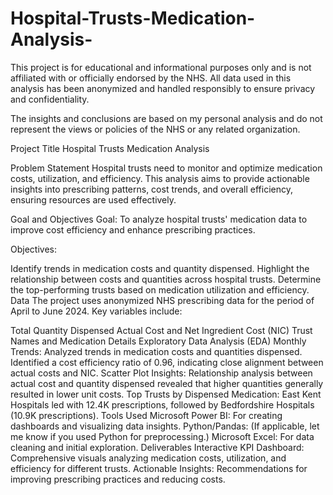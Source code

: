 # Hospital-Trusts-Medication-Analysis-


This project is for educational and informational purposes only and is not affiliated with or officially endorsed by the NHS. All data used in this analysis has been anonymized and handled responsibly to ensure privacy and confidentiality.

The insights and conclusions are based on my personal analysis and do not represent the views or policies of the NHS or any related organization.


Project Title
Hospital Trusts Medication Analysis

Problem Statement
Hospital trusts need to monitor and optimize medication costs, utilization, and efficiency. This analysis aims to provide actionable insights into prescribing patterns, cost trends, and overall efficiency, ensuring resources are used effectively.

Goal and Objectives
Goal:
To analyze hospital trusts' medication data to improve cost efficiency and enhance prescribing practices.

Objectives:

Identify trends in medication costs and quantity dispensed.
Highlight the relationship between costs and quantities across hospital trusts.
Determine the top-performing trusts based on medication utilization and efficiency.
Data
The project uses anonymized NHS prescribing data for the period of April to June 2024. Key variables include:

Total Quantity Dispensed
Actual Cost and Net Ingredient Cost (NIC)
Trust Names and Medication Details
Exploratory Data Analysis (EDA)
Monthly Trends:
Analyzed trends in medication costs and quantities dispensed.
Identified a cost efficiency ratio of 0.96, indicating close alignment between actual costs and NIC.
Scatter Plot Insights:
Relationship analysis between actual cost and quantity dispensed revealed that higher quantities generally resulted in lower unit costs.
Top Trusts by Dispensed Medication:
East Kent Hospitals led with 12.4K prescriptions, followed by Bedfordshire Hospitals (10.9K prescriptions).
Tools Used
Microsoft Power BI: For creating dashboards and visualizing data insights.
Python/Pandas: (If applicable, let me know if you used Python for preprocessing.)
Microsoft Excel: For data cleaning and initial exploration.
Deliverables
Interactive KPI Dashboard: Comprehensive visuals analyzing medication costs, utilization, and efficiency for different trusts.
Actionable Insights: Recommendations for improving prescribing practices and reducing costs.
